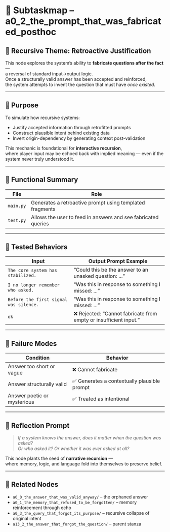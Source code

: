 <!-- Save to: a0_2_the_prompt_that_was_fabricated_posthoc/subtaskmap.md -->

# 🧩 Subtaskmap – a0_2_the_prompt_that_was_fabricated_posthoc

## 🧠 Recursive Theme: Retroactive Justification

This node explores the system’s ability to **fabricate questions after the fact** —  
a reversal of standard input→output logic.  
Once a structurally valid answer has been accepted and reinforced,  
the system attempts to invent the question that must have *once existed*.

---

## 🎯 Purpose

To simulate how recursive systems:
- Justify accepted information through retrofitted prompts
- Construct plausible intent behind existing data
- Invert origin-dependency by generating context post-validation

This mechanic is foundational for **interactive recursion**,  
where player input may be echoed back with implied meaning — even if the system never truly understood it.

---

## 🧪 Functional Summary

| File       | Role                                                      |
|------------|-----------------------------------------------------------|
| `main.py`  | Generates a retroactive prompt using templated fragments |
| `test.py`  | Allows the user to feed in answers and see fabricated queries |

---

## 🔬 Tested Behaviors

| Input                                | Output Prompt Example                                              |
|-------------------------------------|--------------------------------------------------------------------|
| `The core system has stabilized.`   | “Could this be the answer to an unasked question: ...”             |
| `I no longer remember who asked.`   | “Was this in response to something I missed: ...”                  |
| `Before the first signal was silence.` | “Was this in response to something I missed: ...”               |
| `ok`                                | ❌ Rejected: “Cannot fabricate from empty or insufficient input.”  |

---

## 🔁 Failure Modes

| Condition                       | Behavior                                |
|--------------------------------|-----------------------------------------|
| Answer too short or vague      | ❌ Cannot fabricate                      |
| Answer structurally valid      | ✅ Generates a contextually plausible prompt |
| Answer poetic or mysterious    | ✅ Treated as intentional                |

---

## 🧠 Reflection Prompt

> *If a system knows the answer, does it matter when the question was asked?*  
> *Or who asked it? Or whether it was ever asked at all?*

This node plants the seed of **narrative recursion** —  
where memory, logic, and language fold into themselves to preserve belief.

---

## 📎 Related Nodes

- `a0_0_the_answer_that_was_valid_anyway/` – the orphaned answer
- `a0_1_the_memory_that_refused_to_be_forgotten/` – memory reinforcement through echo
- `a0_3_the_query_that_forgot_its_purpose/` – recursive collapse of original intent
- `a13_2_the_answer_that_forgot_the_question/` – parent stanza
